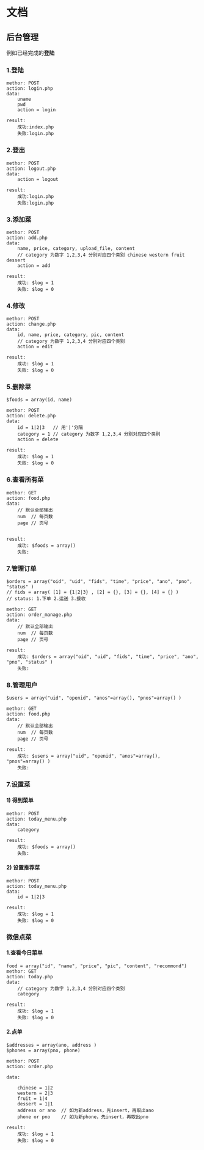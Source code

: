 文档
====

## 后台管理

例如已经完成的**登陆**

### 1.登陆

	methor: POST
	action: login.php
	data:
		uname 
		pwd
		action = login

	result:
		成功:index.php
		失败:login.php


### 2.登出

	methor: POST
	action: logout.php
	data:
		action = logout

	result:
		成功:login.php
		失败:login.php

### 3.添加菜

	methor: POST
	action: add.php
	data:
		name, price, category, upload_file, content
		// category 为数字 1,2,3,4 分别对应四个类别 chinese western fruit dessert
		action = add

	result:
		成功: $log = 1
		失败: $log = 0

### 4.修改

	methor: POST
	action: change.php
	data:
		id, name, price, category, pic, content
		// category 为数字 1,2,3,4 分别对应四个类别
		action = edit

	result:
		成功: $log = 1
		失败: $log = 0

### 5.删除菜

	$foods = array(id, name)

	methor: POST
	action: delete.php
	data:
		id = 1|2|3   // 用'|'分隔
		category = 1 // category 为数字 1,2,3,4 分别对应四个类别
		action = delete

	result:
		成功: $log = 1
		失败: $log = 0

### 6.查看所有菜

	methor: GET
	action: food.php
	data:
		// 默认全部输出
		num  // 每页数
		page // 页号


	result:
		成功: $foods = array()
		失败: 

### 7.管理订单

	$orders = array("oid", "uid", "fids", "time", "price", "ano", "pno", "status" )
	// fids = array( [1] = {1|2|3} , [2] = {}, [3] = {}, [4] = {} )
	// status: 1.下单 2.运送 3.接收	

	methor: GET
	action: order_manage.php
	data:
		// 默认全部输出
		num  // 每页数
		page // 页号

	result:
		成功: $orders = array("oid", "uid", "fids", "time", "price", "ano", "pno", "status" )
		失败: 

### 8.管理用户

	$users = array("uid", "openid", "anos"=array(), "pnos"=array() )

	methor: GET
	action: food.php
	data:
		// 默认全部输出
		num  // 每页数
		page // 页号

	result:
		成功: $users = array("uid", "openid", "anos"=array(), "pnos"=array() )
		失败: 

### 7.设置菜
#### 1) 得到菜单

	methor: POST
	action: today_menu.php
	data:
		category

	result:
		成功: $foods = array()
		失败: 

#### 2) 设置推荐菜

	methor: POST
	action: today_menu.php
	data:
		id = 1|2|3

	result:
		成功: $log = 1
		失败: $log = 0


### 微信点菜
#### 1.查看今日菜单

	food = array("id", "name", "price", "pic", "content", "recommond")
	methor: GET
	action: today.php
	data:
		// category 为数字 1,2,3,4 分别对应四个类别
		category

	result:
		成功: $log = 1
		失败: $log = 0


#### 2.点单


	$addresses = array(ano, address )
	$phones = array(pno, phone)

	methor: POST
	action: order.php

	data:
	
		chinese = 1|2
		western = 2|3
		fruit = 1|4
		dessert = 1|1
		address or ano  // 如为新address，先insert，再取出ano
		phone or pno	// 如为新phone，先insert，再取出pno

	result:
		成功: $log = 1
		失败: $log = 0



